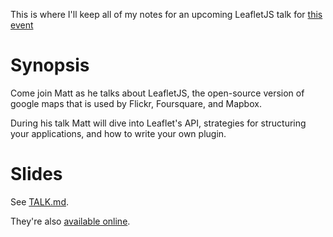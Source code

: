 This is where I'll keep all of my notes for an upcoming LeafletJS talk for [this event](http://www.meetup.com/bmorejs/events/188674662/?action=detail&trax_also_in_algorithm2=combo&eventId=188674662&traxDebug_also_in_algorithm2_picked=combo)

# Synopsis
Come join Matt as he talks about LeafletJS, the open-source version of google maps that is used by Flickr, Foursquare, and Mapbox.

During his talk Matt will dive into Leaflet's API, strategies for structuring your applications, and how to write your own plugin.

# Slides

See [TALK.md](TALK.md).

They're also [available online](http://bmorejs-leaflet-talk.matthewforr.com/#1).